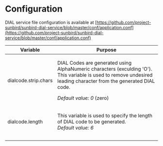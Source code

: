 # Configuration

DIAL service file configuration is available at [https://github.com/project-sunbird/sunbird-dial-service/blob/master/conf/application.conf](https://github.com/project-sunbird/sunbird-dial-service/blob/master/conf/application.conf)

| Variable             | Purpose                                                                                                                                                                                                          |
| -------------------- | ---------------------------------------------------------------------------------------------------------------------------------------------------------------------------------------------------------------- |
| dialcode.strip.chars | <p>DIAL Codes are generated using AlphaNumeric characters (exculding 'O'). This variable is used to remove undesired leading character from the generated DIAL code. </p><p><em>Default value: 0</em> (zero)</p> |
| dialcode.length      | <p>This variable is used to specify the length of DIAL code to be generated.<br><em>Default value: 6</em></p>                                                                                                    |
|                      |                                                                                                                                                                                                                  |
|                      |                                                                                                                                                                                                                  |
